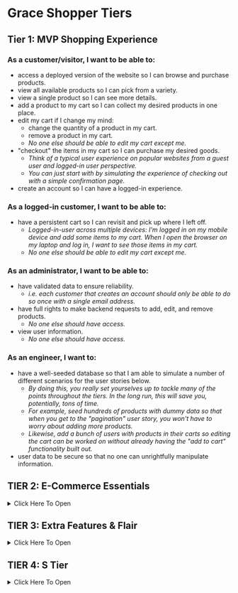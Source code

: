 # Grace Shopper Tiers

## Tier 1: MVP Shopping Experience

### As a customer/visitor, I want to be able to:
- access a deployed version of the website so I can browse and purchase products.
- view all available products so I can pick from a variety.
- view a single product so I can see more details.
- add a product to my cart so I can collect my desired products in one place.
- edit my cart if I change my mind:
  - change the quantity of a product in my cart.
  - remove a product in my cart.
  - *No one else should be able to edit my cart except me.*
- "checkout" the items in my cart so I can purchase my desired goods.
  - *Think of a typical user experience on popular websites from a guest user and logged-in user perspective.*
  - *You can just start with by simulating the experience of checking out with a simple confirmation page.*
- create an account so I can have a logged-in experience.

### As a logged-in customer, I want to be able to:
- have a persistent cart so I can revisit and pick up where I left off.
  - *Logged-in-user across multiple devices: I'm logged in on my mobile device and add some items to my cart. When I open the browser on my laptop and log in, I want to see those items in my cart.*
  - *No one else should be able to edit my cart except me.*

### As an administrator, I want to be able to:
- have validated data to ensure reliability.
  - *i.e. each customer that creates an account should only be able to do so once with a single email address.*
- have full rights to make backend requests to add, edit, and remove products.
  - *No one else should have access.*
- view user information.
  - *No one else should have access.*

### As an engineer, I want to:
- have a well-seeded database so that I am able to simulate a number of different scenarios for the user stories below.
  - *By doing this, you really set yourselves up to tackle many of the points throughout the tiers. In the long run, this will save you, potentially, tons of time.*
  - *For example, seed hundreds of products with dummy data so that when you get to the "pagination" user story, you won't have to worry about adding more products.*
  - *Likewise, add a bunch of users with products in their carts so editing the cart can be worked on without already having the "add to cart" functionality built out.*
- user data to be secure so that no one can unrightfully manipulate information.
## TIER 2: E-Commerce Essentials

<details><summary>Click Here To Open</summary>

### As a customer, I want to be able to:
- see all products that belong to a certain category.
  - *Keep this simple. For example, a product can only belong to one category.*
- explore an aesthetically pleasing website so I can easily navigate around and enjoy the experience (UI/UX).
  - *This includes front-end data validations. For example, if certain fields of a form are required and must be in a specific format, this is obvious to the user.*
- have a persistent cart so I can revisit and pick up where I left off.
  - *There are two more experiences to consider here. Explore your favorite websites to see what the intended behavior is for the following cases:*
    - **Guest-only:** I don't want to create an account, but I want my cart to persist between browser refreshes.
      - Look into front-end storage for this one.
    - **Guest-to-logged-in-user:** Initially, I'm not logged in, and I add items to my cart. When I eventually log in, I want to see those same items I added when I was logged in still in my cart, in addition to the items I may have had in my cart from a previous logged in session.

### As a logged-in customer, I want to be able to:
- see my order history so I can remember my previously purchased items and their prices at the time of purchase.
- view and edit my user profile so I can update my information when necessary.

### As an administrator, I want to be able to:
- allow customers to have a variety of payment method options in order to increase checkout conversion.
  - *Begin by integrating Stripe, and, if interested, dive into integrating PayPal, Venmo, Braintree, or Bitcoin.*
- edit products and manage users through a dashboard so I can easily make changes and assessments as necessary.

</details>

## TIER 3: Extra Features & Flair

<details><summary>Click Here To Open</summary>

### As an administrator, I want to be able to:
- ensure accurate product inventory so that we can be sure only available products are sold.
  - *For example, when a customer purchases an item, the quantity available is appropriately deducted.*
  - *Likewise, if a customer attempts to purchase a higher quantity of an item that is available, they will be alerted/notified that there isn't enough inventory.*
- offer customers discounts through promo codes so that we can incentivize purchases.

### As a customer, I want to be able to:

#### Receive Notifications
- receive an email confirmation when placing an order so that I can easily reference it when needed without visiting my account.
- be notified when certain events occur so that I am informed of my actions.
  - *For example, when I add a product to my cart, there is a toast notification that pops up in the corner of the page with an appropriate message for that action.*

#### Have A Seamless Experience
-  navigate the website successfully, in a way that is accessible and inclusive.
    - *This is a great opportunity to dive into ADA Compliance (screen-reader friendliness, keyboard navigation, colorblind-friendly, etc.).*
    - *[A11y Checklist](https://a11yproject.com/checklist)*
- view a display to know when content is loading or there is an error so that I can manage my expectations.
  - *For example, loading spinners while the frontend is waiting for a backend response.*
  - *As a customer, if I visit a product page that doesn't exist, notify me that it doesn't and bring me to all products. Likewise, if I visit a page that outright doesn't exist, navigate me to the landing page.*

#### Have A User-Friendly Experience
- filter through all products.
  - *This is an opportunity to dive into a "search" input field. You can filter all products using vanilla JavaScript, or look into Algolia (search-as-a-service).*
- browse through all products in a digestible way so that I am not overwhelmed with an endless list of products.
  - *Dive into pagination here!*
  - *This goes back to the initial seed in Tier 1. If you have a database seeded with thousands of products, there shouldn't be any blockers in order to tackle this user story. It also begs the question of whether we should fetch all of the products from the database or limit the response in intervals (e.g. 25 at a time) and show more only through a user action (e.g. clicking a "Next"/"Show More" button).*
  - *Keep in mind, if you already have the product filter feature built out, can you get pagination to work on the results as well?*
- view featured products so that I can get inspiration.
  - *For example, display the five most purchased products within a given period of time (i.e. yesterday or last week), or the most recently added products.*
- add products to a wishlist so that I can differentiate products I would like to purchase now (cart) versus products I might be interested in purchasing in the future (wishlist).

</details>

## TIER 4: S Tier

<details><summary>Click Here To Open</summary>

### As a customer, I want to be able to:
- post products to my social media accounts so that I can share with my friends/followers.
  - *For example, integrating Facebook to create a post of a product's name, description, photo and link.*
- receive recommended products so that I can have a customized user experience and get inspiration.
  - *For example, based on products viewed (similar products; matching "tags").*
- feel like the website experience is customized for my native language.
  - **Internationalization (i19n)**
    - *The process of designing and building an application to facilitate localization. The main concern is that applications can be adapted to various languages and regions without engineering changes.*
  - **Localization (i10n)**
    - *The cultural and linguistic adaptation of an internationalized application to two or more culturally-distinct markets.*
    - *For example, the website while the main language of the United States and United Kingdom is English, the currency ($ vs. £) and date format (12/31/2020 vs. 31/12/2020) vary.*
  - *[Mozilla Internationalization & Localization Guidelines](https://www-archive.mozilla.org/docs/reflist/i18n/)*

### As an administrator, I want to be able to:
- visualize relevant KPIs (key performance indicators) in the admin dashboard so that I can make educated business decisions.
  - *For example, a line graph of total sales over time.*

### As a CEO/CTO, I want:
- the website to allow for multi tenancy so that we can potentially white label the application and allow users to create "shops."
  - *Think Etsy and Amazon, where the sellers can have their own "shops" within the platforms.*

</details>
